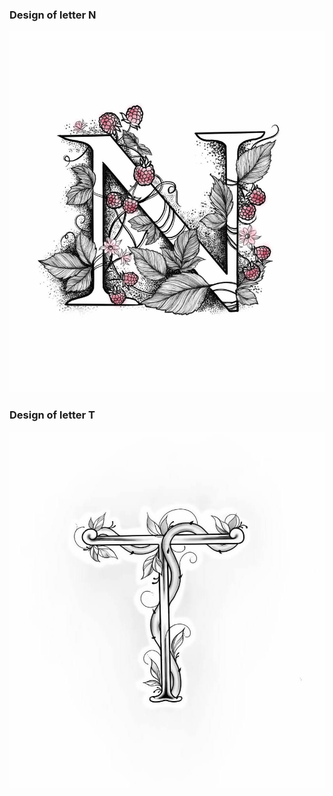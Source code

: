 ### Design of letter N


![dropcap](Dropcap1.jpeg)

### Design of letter T

![dropcap2](dropcap2.jpeg)

